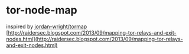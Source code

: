 tor-node-map
======
inspired by 
[jordan-wright/tormap](https://github.com/jordan-wright/tormap)
[http://raidersec.blogspot.com/2013/09/mapping-tor-relays-and-exit-nodes.html](http://raidersec.blogspot.com/2013/09/mapping-tor-relays-and-exit-nodes.html)